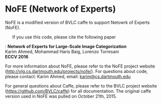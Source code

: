 # NoFE (Network of Experts)

NoFE is a modified version of BVLC caffe to support Netowrk of Experts (NoFE). 

<ul>If you use this code, please cite the following paper</ul>:
<b>Network of Experts for Large-Scale Image Categorization</b><br>
Karim Ahmed, Mohammad Haris Baig, Lorenzo Torresani <br>
<b>ECCV 2016 </b>



For more information about NoFE, please refer to the NoFE project website (http://vlg.cs.dartmouth.edu/projects/nofe/).
For questions about code, please contact: Karim Ahmed, email: karim@cs.dartmouth.edu





For general questions about Caffe, please refer to the BVLC project website (https://github.com/BVLC/caffe) for all documentation.
The original caffe version used in NoFE was pulled on October 21th, 2015. 
